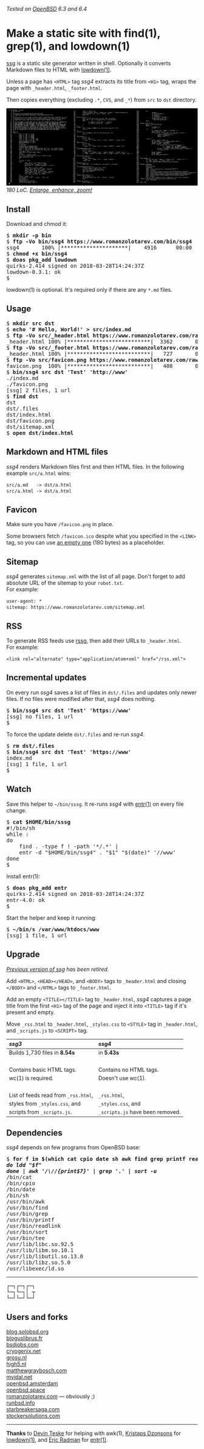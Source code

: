 _Tested on [OpenBSD](/openbsd/) 6.3 and 6.4_

# Make a static site with find(1), grep(1), and lowdown(1)

[ssg](/bin/ssg4) is a static site generator written in shell. Optionally it
converts Markdown files to HTML with
[lowdown(1)](https://kristaps.bsd.lv/lowdown/).

Unless a page has `<HTML>` tag _ssg4_ extracts its title from `<H1>`
tag, wraps the page with `_header.html`, `_footer.html`.

Then copies everything (excluding `.*`, `CVS`, and `_*`) from `src`
to `dst` directory.

[![ssg4](ssg4.png)](ssg4.png)
_180 LoC. [Enlarge, enhance, zoom!](ssg4.png)_

## Install

Download and chmod it:

<pre>
$ <b>mkdir -p bin</b>
$ <b>ftp -Vo bin/ssg4 https://www.romanzolotarev.com/bin/ssg4</b>
ssg4       100% |*********************|    4916      00:00
$ <b>chmod +x bin/ssg4</b>
$ <b>doas pkg_add lowdown</b>
quirks-2.414 signed on 2018-03-28T14:24:37Z
lowdown-0.3.1: ok
$
</pre>

lowdown(1) is optional. It's required only if there are
any `*.md` files.

## Usage

<pre>
$ <b>mkdir src dst</b>
$ <b>echo '# Hello, World!' > src/index.md</b>
$ <b>ftp -Vo src/_header.html https://www.romanzolotarev.com/raw/_header.html</b>
_header.html 100% |**************************|  3362       00:00
$ <b>ftp -Vo src/_footer.html https://www.romanzolotarev.com/raw/_footer.html</b>
_header.html 100% |**************************|   727       00:00
$ <b>ftp -Vo src/favicon.png https://www.romanzolotarev.com/raw/favicon.png</b>
favicon.png  100% |**************************|   408       00:00
$ <b>bin/ssg4 src dst 'Test' 'http://www'</b>
./index.md
./favicon.png
[ssg] 2 files, 1 url
$ <b>find dst</b>
dst
dst/.files
dst/index.html
dst/favicon.png
dst/sitemap.xml
$ <b>open dst/index.html</b>
</pre>

## Markdown and HTML files

_ssg4_ renders Markdown files first and then HTML files. In the
following example `src/a.html` wins:

	src/a.md   -> dst/a.html
	src/a.html -> dst/a.html

## Favicon

Make sure you have `/favicon.png` in place.

Some browsers fetch `/favicon.ico` despite what you specified in
the `<LINK>` tag, so you can use [an empty one](/favicon.ico) (180
bytes) as a placeholder.

## Sitemap

_ssg4_ generates `sitemap.xml` with the list of all page.  Don't
forget to add absolute URL of the sitemap to your `robot.txt`.<br>For
example:

	user-agent: *
	sitemap: https://www.romanzolotarev.com/sitemap.xml

## RSS

To generate RSS feeds use [rssg](rssg.html), then add their URLs
to `_header.html`.<br>For example:

	<link rel="alternate" type="application/atom+xml" href="/rss.xml">

## Incremental updates

On every run _ssg4_ saves a list of files in `dst/.files` and updates
only newer files. If no files were modified after that, _ssg4_ does
nothing.

<pre>
$ <b>bin/ssg4 src dst 'Test' 'https://www'</b>
[ssg] no files, 1 url
$
</pre>

To force the update delete `dst/.files` and re-run _ssg4_.

<pre>
$ <b>rm dst/.files</b>
$ <b>bin/ssg4 src dst 'Test' 'https://www'</b>
index.md
[ssg] 1 file, 1 url
$
</pre>

## Watch

Save this helper to `~/bin/sssg`. It re-runs _ssg4_ with
[entr(1)](http://entrproject.org) on every file change.

<pre>
$ <b>cat $HOME/bin/sssg</b>
#!/bin/sh
while :
do
	find . -type f ! -path '*/.*' |
	entr -d "$HOME/bin/ssg4" . "$1" "$(date)" '//www'
done
$
</pre>

Install entr(1):

<pre>
$ <b>doas pkg_add entr</b>
quirks-2.414 signed on 2018-03-28T14:24:37Z
entr-4.0: ok
$
</pre>

Start the helper and keep it running:

<pre>
$ <b>~/bin/s /var/www/htdocs/www</b>
[ssg] 1 file, 1 url
</pre>

## Upgrade

_[Previous version of ssg](ssg3.html) has been retired._

Add `<HTML>`, `<HEAD></HEAD>`, and `<BODY>` tags to `_header.html`
and closing `</BODY>` and `</HTML>` tags to `_footer.html`.

Add an empty `<TITLE></TITLE>` tag to `_header.html`, _ssg4_ captures
a page title from the first `<H1>` tag of the page and inject it
into `<TITLE>` tag if it's present and empty.

Move `_rss.html` to `_header.html`, `_styles.css` to `<STYLE>` tag
in `_header.html`, and `_scripts.js` to `<SCRIPT>` tag.

_ssg3_                               | _ssg4_
:--                                  | :--
Builds 1,730 files in **8.54s**      | in **5.43s**
&nbsp;                               |
Contains basic HTML tags.            | Contains no HTML tags.
wc(1) is required.                   | Doesn't use wc(1).
&nbsp;                               |
List of feeds read from `_rss.html`, | `_rss.html`,
styles from `_styles.css`, and       | `_styles.css`, and
scripts from `_scripts.js`.          | `_scripts.js` have been removed.

## Dependencies

_ssg4_ depends on few programs from OpenBSD base:

<pre>
$ <b>for f in $(which cat cpio date sh awk find grep printf readlink sort tee)</b>
<i><b>do ldd "$f"</b></i>
<i><b>done | awk '/\//{print$7}' | grep '.' | sort -u</b></i>
/bin/cat
/bin/cpio
/bin/date
/bin/sh
/usr/bin/awk
/usr/bin/find
/usr/bin/grep
/usr/bin/printf
/usr/bin/readlink
/usr/bin/sort
/usr/bin/tee
/usr/lib/libc.so.92.5
/usr/lib/libm.so.10.1
/usr/lib/libutil.so.13.0
/usr/lib/libz.so.5.0
/usr/libexec/ld.so
</pre>

---

<pre>
&#9484;&#9472;&#9488;&#9484;&#9472;&#9488;&#9484;&#9472;&#9488;
&#9492;&#9472;&#9488;&#9492;&#9472;&#9488;&#9474; &#9516;
&#9492;&#9472;&#9496;&#9492;&#9472;&#9496;&#9492;&#9472;&#9496;
</pre>

## Users and forks

[blog.solobsd.org](https://blog.solobsd.org/)<br>
[bloguslibrus.fr](https://www.bloguslibrus.fr)<br>
[bsdjobs.com](https://www.bsdjobs.com/)<br>
[cryogenix.net](https://cryogenix.net)<br>
[grosu.nl](https://grosu.nl/)<br>
[high5.nl](https://high5.nl/)<br>
[matthewgraybosch.com](https://matthewgraybosch.com/)<br>
[mvidal.net](https://mvidal.net/)<br>
[openbsd.amsterdam](https://openbsd.amsterdam/?rz)<br>
[openbsd.space](https://openbsd.space/)<br>
[romanzolotarev.com](https://www.romanzolotarev.com/) &mdash; obviously ;)<br>
[runbsd.info](https://www.runbsd.info/)<br>
[starbreakersaga.com](https://starbreakersaga.com/)<br>
[stockersolutions.com](https://www.stockersolutions.com/)<br>

---

**Thanks** to
[Devin Teske](https://twitter.com/freebsdfrau/status/1075797843460288512)
for helping with awk(1),
[Kristaps Dzonsons](https://www.divelog.blue/) for
[lowdown(1)](https://kristaps.bsd.lv/lowdown/), and
[Eric Radman](http://eradman.com) for
[entr(1)](http://entrproject.org).
